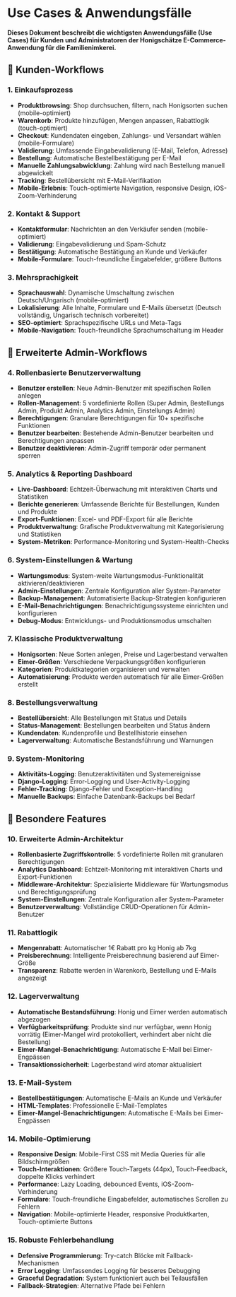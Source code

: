 # Use Cases & Anwendungsfälle

**Dieses Dokument beschreibt die wichtigsten Anwendungsfälle (Use Cases) für Kunden und Administratoren der Honigschätze E-Commerce-Anwendung für die Familienimkerei.**

## 🛒 **Kunden-Workflows**

### 1. **Einkaufsprozess**
- **Produktbrowsing**: Shop durchsuchen, filtern, nach Honigsorten suchen (mobile-optimiert)
- **Warenkorb**: Produkte hinzufügen, Mengen anpassen, Rabattlogik (touch-optimiert)
- **Checkout**: Kundendaten eingeben, Zahlungs- und Versandart wählen (mobile-Formulare)
- **Validierung**: Umfassende Eingabevalidierung (E-Mail, Telefon, Adresse)
- **Bestellung**: Automatische Bestellbestätigung per E-Mail
- **Manuelle Zahlungsabwicklung**: Zahlung wird nach Bestellung manuell abgewickelt
- **Tracking**: Bestellübersicht mit E-Mail-Verifikation
- **Mobile-Erlebnis**: Touch-optimierte Navigation, responsive Design, iOS-Zoom-Verhinderung

### 2. **Kontakt & Support**
- **Kontaktformular**: Nachrichten an den Verkäufer senden (mobile-optimiert)
- **Validierung**: Eingabevalidierung und Spam-Schutz
- **Bestätigung**: Automatische Bestätigung an Kunde und Verkäufer
- **Mobile-Formulare**: Touch-freundliche Eingabefelder, größere Buttons

### 3. **Mehrsprachigkeit**
- **Sprachauswahl**: Dynamische Umschaltung zwischen Deutsch/Ungarisch (mobile-optimiert)
- **Lokalisierung**: Alle Inhalte, Formulare und E-Mails übersetzt (Deutsch vollständig, Ungarisch technisch vorbereitet)
- **SEO-optimiert**: Sprachspezifische URLs und Meta-Tags
- **Mobile-Navigation**: Touch-freundliche Sprachumschaltung im Header

## 🔧 **Erweiterte Admin-Workflows**

### 4. **Rollenbasierte Benutzerverwaltung**
- **Benutzer erstellen**: Neue Admin-Benutzer mit spezifischen Rollen anlegen
- **Rollen-Management**: 5 vordefinierte Rollen (Super Admin, Bestellungs Admin, Produkt Admin, Analytics Admin, Einstellungs Admin)
- **Berechtigungen**: Granulare Berechtigungen für 10+ spezifische Funktionen
- **Benutzer bearbeiten**: Bestehende Admin-Benutzer bearbeiten und Berechtigungen anpassen
- **Benutzer deaktivieren**: Admin-Zugriff temporär oder permanent sperren

### 5. **Analytics & Reporting Dashboard**
- **Live-Dashboard**: Echtzeit-Überwachung mit interaktiven Charts und Statistiken
- **Berichte generieren**: Umfassende Berichte für Bestellungen, Kunden und Produkte
- **Export-Funktionen**: Excel- und PDF-Export für alle Berichte
- **Produktverwaltung**: Grafische Produktverwaltung mit Kategorisierung und Statistiken
- **System-Metriken**: Performance-Monitoring und System-Health-Checks

### 6. **System-Einstellungen & Wartung**
- **Wartungsmodus**: System-weite Wartungsmodus-Funktionalität aktivieren/deaktivieren
- **Admin-Einstellungen**: Zentrale Konfiguration aller System-Parameter
- **Backup-Management**: Automatisierte Backup-Strategien konfigurieren
- **E-Mail-Benachrichtigungen**: Benachrichtigungssysteme einrichten und konfigurieren
- **Debug-Modus**: Entwicklungs- und Produktionsmodus umschalten

### 7. **Klassische Produktverwaltung**
- **Honigsorten**: Neue Sorten anlegen, Preise und Lagerbestand verwalten
- **Eimer-Größen**: Verschiedene Verpackungsgrößen konfigurieren
- **Kategorien**: Produktkategorien organisieren und verwalten
- **Automatisierung**: Produkte werden automatisch für alle Eimer-Größen erstellt

### 8. **Bestellungsverwaltung**
- **Bestellübersicht**: Alle Bestellungen mit Status und Details
- **Status-Management**: Bestellungen bearbeiten und Status ändern
- **Kundendaten**: Kundenprofile und Bestellhistorie einsehen
- **Lagerverwaltung**: Automatische Bestandsführung und Warnungen

### 9. **System-Monitoring**
- **Aktivitäts-Logging**: Benutzeraktivitäten und Systemereignisse
- **Django-Logging**: Error-Logging und User-Activity-Logging
- **Fehler-Tracking**: Django-Fehler und Exception-Handling
- **Manuelle Backups**: Einfache Datenbank-Backups bei Bedarf

## 🎯 **Besondere Features**

### 10. **Erweiterte Admin-Architektur**
- **Rollenbasierte Zugriffskontrolle**: 5 vordefinierte Rollen mit granularen Berechtigungen
- **Analytics Dashboard**: Echtzeit-Monitoring mit interaktiven Charts und Export-Funktionen
- **Middleware-Architektur**: Spezialisierte Middleware für Wartungsmodus und Berechtigungsprüfung
- **System-Einstellungen**: Zentrale Konfiguration aller System-Parameter
- **Benutzerverwaltung**: Vollständige CRUD-Operationen für Admin-Benutzer

### 11. **Rabattlogik**
- **Mengenrabatt**: Automatischer 1€ Rabatt pro kg Honig ab 7kg
- **Preisberechnung**: Intelligente Preisberechnung basierend auf Eimer-Größe
- **Transparenz**: Rabatte werden in Warenkorb, Bestellung und E-Mails angezeigt

### 12. **Lagerverwaltung**
- **Automatische Bestandsführung**: Honig und Eimer werden automatisch abgezogen
- **Verfügbarkeitsprüfung**: Produkte sind nur verfügbar, wenn Honig vorrätig (Eimer-Mangel wird protokolliert, verhindert aber nicht die Bestellung)
- **Eimer-Mangel-Benachrichtigung**: Automatische E-Mail bei Eimer-Engpässen
- **Transaktionssicherheit**: Lagerbestand wird atomar aktualisiert

### 13. **E-Mail-System**
- **Bestellbestätigungen**: Automatische E-Mails an Kunde und Verkäufer
- **HTML-Templates**: Professionelle E-Mail-Templates
- **Eimer-Mangel-Benachrichtigungen**: Automatische E-Mails bei Eimer-Engpässen

### 14. **Mobile-Optimierung**
- **Responsive Design**: Mobile-First CSS mit Media Queries für alle Bildschirmgrößen
- **Touch-Interaktionen**: Größere Touch-Targets (44px), Touch-Feedback, doppelte Klicks verhindert
- **Performance**: Lazy Loading, debounced Events, iOS-Zoom-Verhinderung
- **Formulare**: Touch-freundliche Eingabefelder, automatisches Scrollen zu Fehlern
- **Navigation**: Mobile-optimierte Header, responsive Produktkarten, Touch-optimierte Buttons

### 15. **Robuste Fehlerbehandlung**
- **Defensive Programmierung**: Try-catch Blöcke mit Fallback-Mechanismen
- **Error Logging**: Umfassendes Logging für besseres Debugging
- **Graceful Degradation**: System funktioniert auch bei Teilausfällen
- **Fallback-Strategien**: Alternative Pfade bei Fehlern